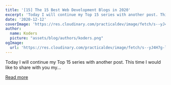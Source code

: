 ```yaml
---
title: '[15] The 15 Best Web Development Blogs in 2020'
excerpt: 'Today I will continue my Top 15 series with another post. This time I would like to share with you my...'
date: '2020-12-12'
coverImage: 'https://res.cloudinary.com/practicaldev/image/fetch/s--yJ4H7g-l--/c_imagga_scale,f_auto,fl_progressive,h_420,q_auto,w_1000/https://dev-to-uploads.s3.amazonaws.com/i/b2au6f205scwqu11pex9.png'
author:
  name: Koders
  picture: "assets/blog/authors/koders.png"
ogImage:
  url: 'https://res.cloudinary.com/practicaldev/image/fetch/s--yJ4H7g-l--/c_imagga_scale,f_auto,fl_progressive,h_420,q_auto,w_1000/https://dev-to-uploads.s3.amazonaws.com/i/b2au6f205scwqu11pex9.png'
---
```


Today I will continue my Top 15 series with another post. This time I would like to share with you my...

[Read more](https://dev.to/villivald/15-top-15-web-development-blogs-in-2020-1na)
